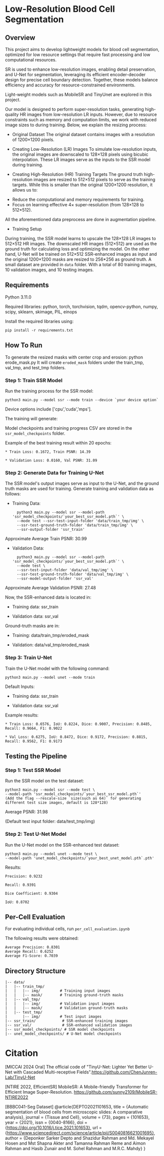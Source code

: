# Low-Resolution Blood Cell Segmentation

## Overview

This project aims to develop lightweight models for blood cell segmentation, optimized for low resource settings that require fast processing and low computational resources.

SR is used to enhance low-resolution images, enabling detail preservation, and U-Net for segmentation, leveraging its efficient encoder-decoder design for precise cell boundary detection. Together, these models balance efficiency and accuracy for resource-constrained environments.

Light-weight models such as MobileSR and TinyUnet are explored in this project.

Our model is designed to perform super-resolution tasks, generating high-quality HR images from low-resolution LR inputs. However, due to resource constraints such as memory and computation limits, we work with reduced image sizes to during training. Below, we explain the resizing process:

* Original Dataset
The original dataset contains images with a resolution of 1200×1200 pixels.
* Creating Low-Resolution (LR) Images
To simulate low-resolution inputs, the original images are downscaled to 128×128 pixels using bicubic interpolation. These LR images serve as the inputs to the SSR model during training.

* Creating High-Resolution (HR) Training Targets
The ground truth high-resolution images are resized to 512×512 pixels to serve as the training targets. While this is smaller than the original 1200×1200 resolution, it allows us to:

- Reduce the computational and memory requirements for training.
- Focus on learning effective 4× super-resolution (from 128×128 to 512×512).

All the aforementioned data preprocess are done in augmentation pipeline.

* Training Setup
  
During training, the SSR model learns to upscale the 128×128 LR images to 512×512 HR images. The downscaled HR images (512×512) are used as the ground truth for calculating loss and optimizing the model.
On the other hand, U-Net will be trained on 512×512 SSR-enhanced images as input and the original 1200×1200 masks are resized to 256*256 as ground truth.
A small dataset are provided in `data` folder. With a total of 80 training images, 10 validation images, and 10 testing images.
## Requirements

Python 3.11.0

Required libraries: python, torch, torchvision, tqdm, opencv-python, numpy, scipy, sklearn, skimage, PIL, einops

Install the required libraries using:

`pip install -r requirements.txt`

## How To Run


To generate the resized masks with center crop and erosion:
    python erode_mask.py
It will create `eroded_mask` folders under the train_tmp, val_tmp, and test_tmp folders.

### Step 1: Train SSR Model

Run the training process for the SSR model:

    python3 main.py --model ssr --mode train --device `your device option`

Device options include ['cpu','cuda','mps'].

The training will generate:

Model checkpoints and training progress CSV are stored in the `ssr_model_checkpoints` folder.

Example of the best training result within 20 epochs:

    * Train Loss: 0.1672, Train PSNR: 14.39

    * Validation Loss: 0.0160, Val PSNR: 31.09

### Step 2: Generate Data for Training U-Net

The SSR model's output images serve as input to the U-Net, and the ground truth masks are used for training. 
Generate training and validation data as follows:

* Training Data:

        python3 main.py --model ssr --model-path 'ssr_model_checkpoints/`your_best_ssr_model.pth`' \
        --mode test --ssr-test-input-folder 'data/train_tmp/img' \
        --ssr-test-ground-truth-folder 'data/train_tmp/img' \
        --ssr-output-folder 'ssr_train'

Approximate Average Train PSNR: 30.99

* Validation Data:

        python3 main.py --model ssr --model-path 'ssr_model_checkpoints/`your_best_ssr_model.pth`' \
        --mode test \
        --ssr-test-input-folder 'data/val_tmp/img' \
        --ssr-test-ground-truth-folder 'data/val_tmp/img' \
        --ssr-model-output-folder 'ssr_val'

Approximate Average Validation PSNR: 27.48

Now, the SSR-enhanced data is located in:

* Training data: ssr_train

* Validation data: ssr_val

Ground-truth masks are in:

* Training: data/train_tmp/eroded_mask

* Validation: data/val_tmp/eroded_mask

### Step 3: Train U-Net

Train the U-Net model with the following command:

    python3 main.py --model unet --mode train

Default Inputs:

* Training data: ssr_train

* Validation data: ssr_val

Example results:

    * Train Loss: 0.6576, IoU: 0.8224, Dice: 0.9007, Precision: 0.8485, Recall: 0.9664, F1: 0.9022

    * Val Loss: 0.6275, IoU: 0.8472, Dice: 0.9172, Precision: 0.8815, Recall: 0.9562, F1: 0.9173

## Testing the Pipeline

### Step 1: Test SSR Model

Run the SSR model on the test dataset:

    python3 main.py --model ssr --mode test \
    --model-path 'ssr_model_checkpoints/`your_best_ssr_model.pth`'
    (Add the flag --rescale-size `size(such as 64)` for generating different test size images, default is 128*128)

Average PSNR: 31.98

(Default test input folder: data/test_tmp/img)

### Step 2: Test U-Net Model

Run the U-Net model on the SSR-enhanced test dataset:

    python3 main.py --model unet --mode test \
    --model-path 'unet_model_checkpoints/`your_best_unet_model.pth`.pth'

Results:

    Precision: 0.9232

    Recall: 0.9391

    Dice Coefficient: 0.9304

    IoU: 0.8702


## Per-Cell Evaluation

For evaluating individual cells, run  `per_cell_evaluation.ipynb`

The following results were obtained:

    Average Precision: 0.8301
    Average Recall: 0.6252
    Average F1-Score: 0.7039

## Directory Structure

    |-- data/
    |   |-- train_tmp/
    |   |   |-- img/         # Training input images
    |   |   |-- mask/        # Training ground-truth masks
    |   |-- val_tmp/
    |   |   |-- img/         # Validation input images
    |   |   |-- mask/        # Validation ground-truth masks
    |   |-- test_tmp/
    |       |-- img/         # Test input images
    |-- ssr_train/            # SSR-enhanced training images
    |-- ssr_val/              # SSR-enhanced validation images
    |-- ssr_model_checkpoints/ # SSR model checkpoints
    |-- unet_model_checkpoints/ # U-Net model checkpoints

# Citation

[MICCAI 2024 Oral] The official code of "TinyU-Net: Lighter Yet Better U-Net with Cascaded Multi-receptive Fields".https://github.com/ChenJunren-Lab/TinyU-Net

[NTIRE 2022, EfficientSR] MobileSR: A Mobile-friendly Transformer for Efficient Image Super-Resolution. https://github.com/sunny2109/MobileSR-NTIRE2022

[BBBC041-Seg Dataset]
@article{DEPTO2021101653,
  title = {Automatic segmentation of blood cells from microscopic slides: A comparative analysis},
  journal = {Tissue and Cell},
  volume = {73},
  pages = {101653},
  year = {2021},
  issn = {0040-8166},
  doi = {https://doi.org/10.1016/j.tice.2021.101653},
  url = {https://www.sciencedirect.com/science/article/pii/S0040816621001695},
  author = {Deponker Sarker Depto and Shazidur Rahman and Md. Mekayel Hosen and Mst Shapna Akter and Tamanna Rahman Reme and Aimon Rahman and Hasib Zunair and M. Sohel Rahman and M.R.C. Mahdy}
}
